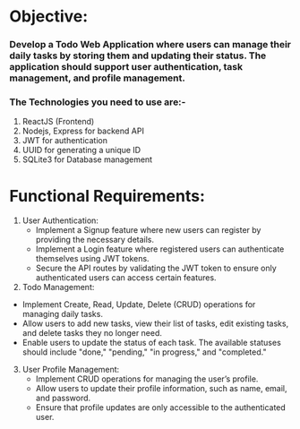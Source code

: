 # Objective:
### Develop a Todo Web Application where users can manage their daily tasks by storing them and updating their status. The application should support user authentication, task management, and profile management.

### The Technologies you need to use are:-
1. ReactJS (Frontend)
2. Nodejs, Express for backend API
3. JWT for authentication
4. UUID for generating a unique ID
5. SQLite3 for Database management
   
# Functional Requirements:
1. User Authentication:
   - Implement a Signup feature where new users can register by providing the necessary details.
   - Implement a Login feature where registered users can authenticate themselves using JWT tokens.
   - Secure the API routes by validating the JWT token to ensure only authenticated users can access certain features.
2. Todo Management:
  - Implement Create, Read, Update, Delete (CRUD) operations for managing daily tasks.
  - Allow users to add new tasks, view their list of tasks, edit existing tasks, and delete tasks they no longer need.
  - Enable users to update the status of each task. The available statuses should include "done," "pending," "in progress," and "completed."
3. User Profile Management:
   - Implement CRUD operations for managing the user’s profile.
   - Allow users to update their profile information, such as name, email, and password.
   - Ensure that profile updates are only accessible to the authenticated user.
